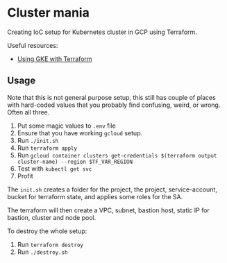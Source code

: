 # Cluster mania

Creating IoC setup for Kubernetes cluster in GCP using Terraform.

Useful resources:

* [Using GKE with Terraform](https://registry.terraform.io/providers/hashicorp/google/latest/docs/guides/using_gke_with_terraform)

## Usage

Note that this is not general purpose setup, this still has couple of places with hard-coded values that you probably find confusing, weird, or wrong. Often all three. 

1. Put some magic values to `.env` file
1. Ensure that you have working `gcloud` setup.
1. Run `./init.sh`
1. Run `terraform apply`
1. Run `gcloud container clusters get-credentials $(terraform output cluster-name) --region $TF_VAR_REGION`
1. Test with `kubectl get svc`
1. Profit

The `init.sh` creates a folder for the project, the project, service-account, bucket for terraform state, and applies some roles for the SA.

The terraform will then create a VPC, subnet, bastion host, static IP for bastion, cluster and node pool.

To destroy the whole setup:

1. Run `terraform destroy`
1. Run `./destroy.sh`
